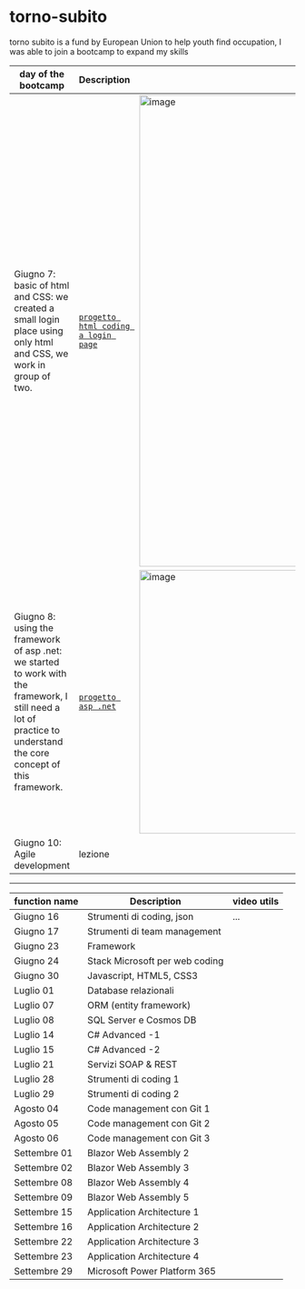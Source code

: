 # torno-subito
torno subito is a fund by European Union to help youth find occupation, I was able to join a bootcamp to expand my skills 

| day of the bootcamp | Description | Image |
|---------------|--------------|------------|
| Giugno 7: basic of html and CSS: we created a small login place using only html and CSS, we work in group of two. | [`progetto html coding a login page`](https://github.com/alessiotucci/torno-subito/tree/main/progetto%20html)| <img width="830" alt="image" src="https://github.com/alessiotucci/torno-subito/assets/116757689/38f9967f-9088-44fc-831c-8b552508ab03">
|Giugno 8: using the framework of asp .net: we started to work with the framework, I still need a lot of practice to understand the core concept of this framework. | [`progetto asp .net`](https://github.com/alessiotucci/torno-subito/tree/main/esercizioAspNet.solutuion)|<img width="464" alt="image" src="https://github.com/alessiotucci/torno-subito/assets/116757689/b917450b-fe0b-4f1e-aa39-2a0cec7dea16">|
| Giugno 10: Agile development |       lezione               |



--------------------------------------------------------



| function name | Description | video utils |
|---------------|--------------|------------|
| Giugno 16 | Strumenti di coding, json | ...| 
| Giugno 17 | Strumenti di team management |
| Giugno 23 | Framework |
| Giugno 24 | Stack Microsoft per web coding|
| Giugno 30 | Javascript, HTML5, CSS3|
| Luglio 01 | Database relazionali|
| Luglio 07 | ORM (entity framework)|
| Luglio 08 | SQL Server e Cosmos DB|
| Luglio 14 | C# Advanced -1|
| Luglio 15 | C# Advanced -2|
| Luglio 21 | Servizi SOAP & REST|
| Luglio 28 | Strumenti di coding 1|
| Luglio 29 | Strumenti di coding 2|
| Agosto 04 | Code management con Git 1|
| Agosto 05 | Code management con Git 2|
| Agosto 06 | Code management con Git 3|
| Settembre 01 | Blazor Web Assembly 2|
| Settembre 02 | Blazor Web Assembly 3|
| Settembre 08 | Blazor Web Assembly 4|
| Settembre 09 | Blazor Web Assembly 5|
| Settembre 15 | Application Architecture 1|
| Settembre 16 | Application Architecture 2|
| Settembre 22 | Application Architecture 3|
| Settembre 23 | Application Architecture 4|
| Settembre 29 | Microsoft Power Platform 365|
